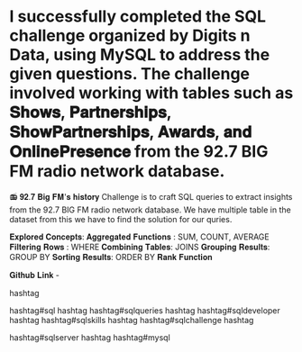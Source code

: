 # I successfully completed the SQL challenge organized by Digits n Data, using MySQL to address the given questions. The challenge involved working with tables such as 𝐒𝐡𝐨𝐰𝐬, 𝐏𝐚𝐫𝐭𝐧𝐞𝐫𝐬𝐡𝐢𝐩𝐬, 𝐒𝐡𝐨𝐰𝐏𝐚𝐫𝐭𝐧𝐞𝐫𝐬𝐡𝐢𝐩𝐬, 𝐀𝐰𝐚𝐫𝐝𝐬, 𝐚𝐧𝐝 𝐎𝐧𝐥𝐢𝐧𝐞𝐏𝐫𝐞𝐬𝐞𝐧𝐜𝐞 from the 92.7 BIG FM radio network database.

📻 𝟗𝟐.𝟕 𝐁𝐢𝐠 𝐅𝐌'𝐬 𝐡𝐢𝐬𝐭𝐨𝐫𝐲
Challenge is to craft SQL queries to extract insights from the 92.7 BIG FM radio network database. We have multiple table in the dataset from this we have to find the solution for our quries.

𝐄𝐱𝐩𝐥𝐨𝐫𝐞𝐝 𝐂𝐨𝐧𝐜𝐞𝐩𝐭𝐬:
𝐀𝐠𝐠𝐫𝐞𝐠𝐚𝐭𝐞𝐝 𝐅𝐮𝐧𝐜𝐭𝐢𝐨𝐧𝐬 : SUM, COUNT, AVERAGE
𝐅𝐢𝐥𝐭𝐞𝐫𝐢𝐧𝐠 𝐑𝐨𝐰𝐬 : WHERE
𝐂𝐨𝐦𝐛𝐢𝐧𝐢𝐧𝐠 𝐓𝐚𝐛𝐥𝐞𝐬: JOINS
𝐆𝐫𝐨𝐮𝐩𝐢𝐧𝐠 𝐑𝐞𝐬𝐮𝐥𝐭𝐬: GROUP BY
𝐒𝐨𝐫𝐭𝐢𝐧𝐠 𝐑𝐞𝐬𝐮𝐥𝐭𝐬: ORDER BY
𝐑𝐚𝐧𝐤 𝐅𝐮𝐧𝐜𝐭𝐢𝐨𝐧


𝐆𝐢𝐭𝐡𝐮𝐛 𝐋𝐢𝐧𝐤 - 

hashtag

hashtag#sql hashtag
hashtag#sqlqueries hashtag
hashtag#sqldeveloper hashtag
hashtag#sqlskills hashtag
hashtag#sqlchallenge hashtag

hashtag#sqlserver hashtag
hashtag#mysql 
